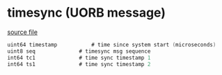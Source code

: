 # timesync (UORB message)



[source file](https://github.com/PX4/PX4-Autopilot/blob/master/msg/timesync.msg)

```c
uint64 timestamp	       # time since system start (microseconds)
uint8 seq		       # timesync msg sequence
int64 tc1		       # time sync timestamp 1
int64 ts1		       # time sync timestamp 2

```
